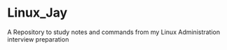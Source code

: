 # Linux_Jay
A Repository to study notes and commands from my Linux Administration interview preparation
